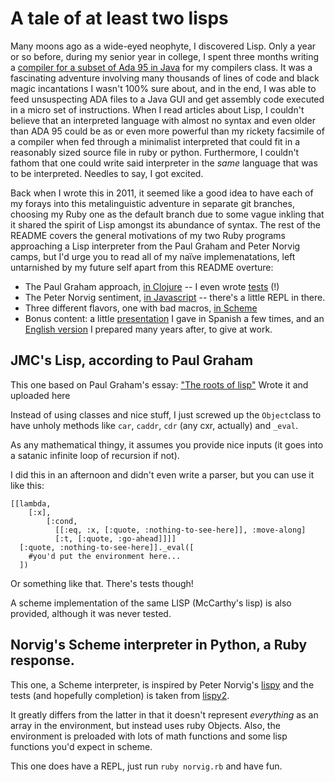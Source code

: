 # A tale of at least two lisps

Many moons ago as a wide-eyed neophyte, I discovered Lisp. Only a year or so before, during my senior year in college, I spent three months writing a [compiler for a subset of Ada 95 in Java](https://github.com/lfborjas/micro_ada) for my compilers class. It was a fascinating adventure involving many thousands of lines of code and black magic incantations I wasn't 100% sure about, and in the end, I was able to feed unsuspecting ADA files to a Java GUI and get assembly code executed in a micro set of instructions. When I read articles about Lisp, I couldn't believe that an interpreted language with almost no syntax and even older than ADA 95 could be as or even more powerful than my rickety facsimile of a compiler when fed through a minimalist interpreted that could fit in a reasonably sized source file in ruby or python. Furthermore, I couldn't fathom that one could write said interpreter in the _same_ language that was to be interpreted. Needles to say, I got excited.

Back when I wrote this in 2011, it seemed like a good idea to have each of my forays into this metalinguistic adventure in separate git branches, choosing my Ruby one as the default branch due to some vague inkling that it shared the spirit of Lisp amongst its abundance of syntax. The rest of the README covers the general motivations of my two Ruby programs approaching a Lisp interpreter from the Paul Graham and Peter Norvig camps, but I'd urge you to read all of my naïve implemenatations, left untarnished by my future self apart from this README overture:

* The Paul Graham approach, [in Clojure](https://github.com/lfborjas/minimalisp/blob/clojure/src/jmc_lisp/core.clj) -- I even wrote [tests](https://github.com/lfborjas/minimalisp/blob/clojure/test/jmc_lisp/test/core.clj) (!)
* The Peter Norvig sentiment, [in Javascript](https://github.com/lfborjas/minimalisp/blob/javascript/scheme.js) -- there's a little REPL in there.
* Three different flavors, one with bad macros, [in Scheme](https://github.com/lfborjas/minimalisp/tree/scheme)
* Bonus content: a little [presentation](http://tech.lfborjas.com/minimalisp/index.html) I gave in Spanish a few times, and an [English version](http://tech.lfborjas.com/talks/bbox_ebb/index.html) I prepared many years after, to give at work.

## JMC's Lisp, according to Paul Graham

This one based on Paul Graham's essay: 
["The roots of lisp"](http://www.paulgraham.com/rootsoflisp.html)
Wrote it and uploaded here

Instead of using classes and nice stuff, I just screwed up the `Object`class to have
unholy methods like `car`, `caddr`, `cdr` (any cxr, actually) and `_eval`.

As any mathematical thingy, it assumes you provide nice inputs (it goes into a satanic
infinite loop of recursion if not).

I did this in an afternoon and didn't even write a parser, but you can use it like this:

    [[lambda,
        [:x],
            [:cond,
              [[:eq, :x, [:quote, :nothing-to-see-here]], :move-along]
              [:t, [:quote, :go-ahead]]]]
      [:quote, :nothing-to-see-here]]._eval([
        #you'd put the environment here...
      ])

Or something like that. There's tests though!

A scheme implementation of the same LISP (McCarthy's lisp) is also provided, although it was never tested.

## Norvig's Scheme interpreter in Python, a Ruby response.

This one, a Scheme interpreter, is inspired by Peter Norvig's [lispy](http://norvig.com/lispy.html) and the tests (and hopefully completion) is taken from [lispy2](http://norvig.com/lispy2.html). 

It greatly differs from the latter in that it doesn't represent _everything_ as an array in the environment, but instead uses ruby Objects. Also, the environment is preloaded with lots of math functions and some lisp functions you'd expect in scheme. 

This one does have a REPL, just run `ruby norvig.rb` and have fun.
